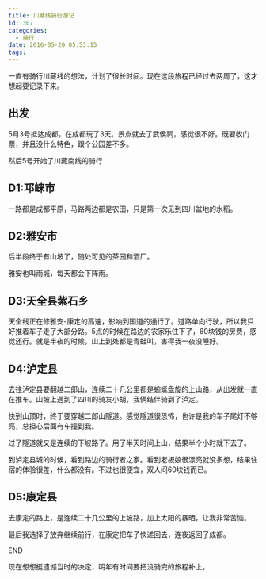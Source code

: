 ```yaml
---
title: 川藏线骑行游记
id: 307
categories:
  - 骑行
date: 2016-05-20 05:53:15
tags:
---
```


一直有骑行川藏线的想法，计划了很长时间。现在这段旅程已经过去两周了，这才想起要记录下来。

## 出发

5月3号抵达成都，在成都玩了3天。景点就去了武侯祠，感觉很不好。既要收门票，并且没什么特色，跟个公园差不多。

然后5号开始了川藏南线的骑行

## D1:邛崃市

一路都是成都平原，马路两边都是农田，只是第一次见到四川盆地的水稻。

## D2:雅安市

后半段终于有山坡了，随处可见的茶园和酒厂。

雅安也叫雨城，每天都会下阵雨。

## D3:天全县紫石乡

天全线正在修雅安-康定的高速，影响到国道的通行了。道路单向行驶，所以我只好推着车子走了大部分路。5点的时候在路边的农家乐住下了，60块钱的房费，感觉还行。就是半夜的时候，山上到处都是青蛙叫，害得我一夜没睡好。

## D4:泸定县

去往泸定县要翻越二郎山，连续二十几公里都是蜿蜒盘旋的上山路，从出发就一直在推车。山坡上遇到了四川的骑友小胡，我俩结伴骑到了泸定。

快到山顶时，终于要穿越二郎山隧道。感觉隧道很恐怖，也许是我的车子尾灯不够亮，总担心后面有车撞到我。

过了隧道就又是连续的下坡路了。用了半天时间上山，结果半个小时就下去了。

到泸定县城的时候，看到路边的骑行者之家。看到老板娘很漂亮就没多想，结果住宿的体验很差，什么都没有。不过也很便宜，双人间60块钱而已。

## D5:康定县

去康定的路上，是连续二十几公里的上坡路，加上太阳的暴晒，让我非常苦恼。

最后我选择了放弃继续前行，在康定把车子快递回去，连夜返回了成都。

END

现在想想挺遗憾当时的决定，明年有时间要把没骑完的旅程补上。